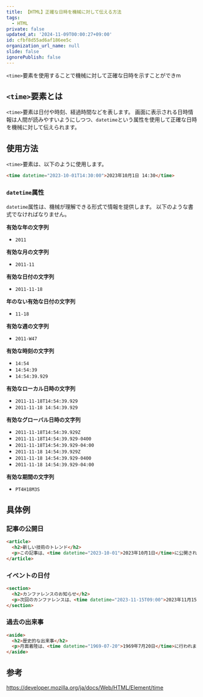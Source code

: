 ```yaml
---
title: 【HTML】正確な日時を機械に対して伝える方法
tags:
  - HTML
private: false
updated_at: '2024-11-09T00:00:27+09:00'
id: cfbf8d55ad6af186ee5c
organization_url_name: null
slide: false
ignorePublish: false
---
```

`<time>`要素を使用することで機械に対して正確な日時を示すことができm

## `<time>`要素とは

`<time>`要素は日付や時刻、経過時間などを表します。
画面に表示される日時情報は人間が読みやすいようにしつつ、`datetime`という属性を使用して正確な日時を機械に対して伝えられます。


## 使用方法
`<time>`要素は、以下のように使用します。

```html
<time datetime="2023-10-01T14:30:00">2023年10月1日 14:30</time>
```

### `datetime`属性
`datetime`属性は、機械が理解できる形式で情報を提供します。
以下のような書式でなければなりません。

**有効な年の文字列**
- `2011`

**有効な月の文字列**
- `2011-11`

**有効な日付の文字列**
- `2011-11-18`

**年のない有効な日付の文字列**
- `11-18`

**有効な週の文字列**
- `2011-W47`

**有効な時刻の文字列**
- `14:54`
- `14:54:39`
- `14:54:39.929`

**有効なローカル日時の文字列**
- `2011-11-18T14:54:39.929`
- `2011-11-18 14:54:39.929`

**有効なグローバル日時の文字列**
- `2011-11-18T14:54:39.929Z`
- `2011-11-18T14:54:39.929-0400`
- `2011-11-18T14:54:39.929-04:00`
- `2011-11-18 14:54:39.929Z`
- `2011-11-18 14:54:39.929-0400`
- `2011-11-18 14:54:39.929-04:00`

**有効な期間の文字列**
- `PT4H18M3S`

## 具体例

### 記事の公開日

```html
<article>
  <h2>新しい技術のトレンド</h2>
  <p>この記事は、<time datetime="2023-10-01">2023年10月1日</time>に公開されました。</p>
</article>
```

### イベントの日付

```html
<section>
  <h2>カンファレンスのお知らせ</h2>
  <p>次回のカンファレンスは、<time datetime="2023-11-15T09:00">2023年11月15日 09:00</time>に開催されます。</p>
</section>
```

### 過去の出来事

```html
<aside>
  <h2>歴史的な出来事</h2>
  <p>月面着陸は、<time datetime="1969-07-20">1969年7月20日</time>に行われました。</p>
</aside>
```

## 参考

https://developer.mozilla.org/ja/docs/Web/HTML/Element/time
